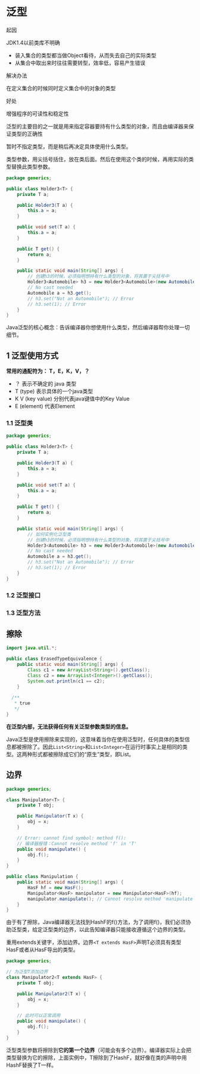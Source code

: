 # 泛型

起因

JDK1.4以前类库不明确

- 装入集合的类型都当做Object看待，从而失去自己的实际类型
- 从集合中取出来时往往需要转型，效率低，容易产生错误

解决办法

在定义集合的时候同时定义集合中的对象的类型

好处

增强程序的可读性和稳定性



泛型的主要目的之一就是用来指定容器要持有什么类型的对象，而且由编译器来保证类型的正确性

暂时不指定类型，而是稍后再决定具体使用什么类型。

类型参数，用尖括号括住，放在类后面。然后在使用这个类的时候，再用实际的类型替换此类型参数。

```java
package generics;

public class Holder3<T> {
    private T a;

    public Holder3(T a) {
        this.a = a;
    }

    public void set(T a) {
        this.a = a;
    }

    public T get() {
        return a;
    }

    public static void main(String[] args) {
        // 创建h3的时候，必须指明想持有什么类型的对象，将其置于尖括号中
        Holder3<Automobile> h3 = new Holder3<Automobile>(new Automobile());
        // No cast needed
        Automobile a = h3.get();
        // h3.set("Not an Automobile"); // Error
        // h3.set(1); // Error
    }
}
```

Java泛型的核心概念：告诉编译器你想使用什么类型，然后编译器帮你处理一切细节。

## 1 泛型使用方式

**常用的通配符为： T，E，K，V，？**

- ？ 表示不确定的 java 类型
- T (type) 表示具体的一个java类型
- K V (key value) 分别代表java键值中的Key Value
- E (element) 代表Element

### 1.1 泛型类

```java
package generics;

public class Holder3<T> {
    private T a;

    public Holder3(T a) {
        this.a = a;
    }

    public void set(T a) {
        this.a = a;
    }

    public T get() {
        return a;
    }

    public static void main(String[] args) {
        // 如何实例化泛型类
        // 创建h3的时候，必须指明想持有什么类型的对象，将其置于尖括号中
        Holder3<Automobile> h3 = new Holder3<Automobile>(new Automobile());
        // No cast needed
        Automobile a = h3.get();
        // h3.set("Not an Automobile"); // Error
        // h3.set(1); // Error
    }
}
```

### 1.2 泛型接口

### 1.3 泛型方法

## 擦除

```java
import java.util.*;

public class ErasedTypeEquivalence {
    public static void main(String[] args) {
        Class c1 = new ArrayList<String>().getClass();
        Class c2 = new ArrayList<Integer>().getClass();
        System.out.println(c1 == c2);
    }
    
  /**
   * true
   */
}
```

**在泛型内部，无法获得任何有关泛型参数类型的信息。**

Java泛型是使用擦除来实现的，这意味着当你在使用泛型时，任何具体的类型信息都被擦除了。因此`List<String>`和`List<Integer>`在运行时事实上是相同的类型。这两种形式都被擦除成它们的“原生”类型，即List。

## 边界

```java
package generics;

class Manipulator<T> {
    private T obj;

    public Manipulator(T x) {
        obj = x;
    }

    // Error: cannot find symbol: method f():
    // 编译器报错：Cannot resolve method 'f' in 'T'
    public void manipulate() {
        obj.f();
    }
}

public class Manipulation {
    public static void main(String[] args) {
        HasF hf = new HasF();
        Manipulator<HasF> manipulator = new Manipulator<HasF>(hf);
        manipulator.manipulate(); // Cannot resolve method 'manipulate' in 'Manipulator'
    }
}
```

由于有了擦除，Java编译器无法找到HashF的f()方法，为了调用f()，我们必须协助泛型类，给定泛型类的边界，以此告知编译器只能接收遵循这个边界的类型。

重用extends关键字，添加边界。边界`<T extends HasF>`声明T必须具有类型HasF或者从HasF导出的类型。

```java
package generics;

// 为泛型T添加边界
class Manipulator2<T extends HasF> {
    private T obj;

    public Manipulator2(T x) {
        obj = x;
    }

    // 此时可以正常调用
    public void manipulate() {
        obj.f();
    }
}
```

泛型类型参数将擦除到**它的第一个边界**（可能会有多个边界）。编译器实际上会把类型替换为它的擦除，上面实例中，T擦除到了HashF，就好像在类的声明中用HashF替换了T一样。